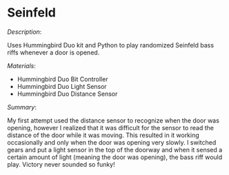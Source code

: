 # Seinfeld
_Description_:

Uses Hummingbird Duo kit and Python to play randomized Seinfeld bass riffs whenever a door is opened.

_Materials_:
- Hummingbird Duo Bit Controller
- Hummingbird Duo Light Sensor
- Hummingbird Duo Distance Sensor

_Summary_:

My first attempt used the distance sensor to recognize when the door was opening, however I realized that it was difficult for the sensor to read the distance of the door while it was moving. This resulted in it working occasionally and only when the door was opening very slowly. I switched gears and put a light sensor in the top of the doorway and when it sensed a certain amount of light (meaning the door was opening), the bass riff would play. Victory never sounded so funky!
